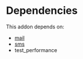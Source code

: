 # Dependencies

This addon depends on:

- [mail](https://github.com/bringout/oca-ocb-core/tree/11a704b400b8bf0763643e267bf123858a85c9e6/odoo-bringout-oca-ocb-mail)
- [sms](https://github.com/bringout/oca-ocb-mail/tree/cffb62e0bf029e6c8c3a67645e546468462f261d/odoo-bringout-oca-ocb-sms)
- test_performance
